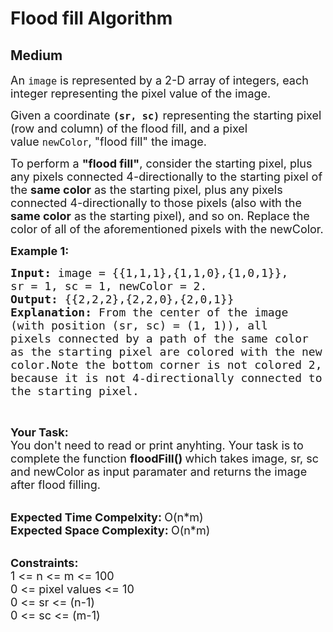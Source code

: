 # Flood fill Algorithm
## Medium 
<div class="problem-statement" style="user-select: auto;">
                <p style="user-select: auto;"></p><p style="user-select: auto;"><span style="font-size: 18px; user-select: auto;">An&nbsp;<code style="user-select: auto;">image</code>&nbsp;is represented by a 2-D array of integers, each integer representing the pixel value of the image.</span></p>

<p style="user-select: auto;"><span style="font-size: 18px; user-select: auto;">Given a coordinate&nbsp;<strong style="user-select: auto;"><code style="user-select: auto;">(sr, sc)</code></strong>&nbsp;representing the starting pixel (row and column) of the flood fill, and a pixel value&nbsp;<code style="user-select: auto;">newColor</code>, "flood fill" the image.</span></p>

<p style="user-select: auto;"><span style="font-size: 18px; user-select: auto;">To perform a <strong style="user-select: auto;">"flood fill"</strong>, consider the starting pixel, plus any pixels connected 4-directionally to the starting pixel of the <strong style="user-select: auto;">same color</strong> as the starting pixel, plus any pixels connected 4-directionally to those pixels (also with the <strong style="user-select: auto;">same color</strong> as the starting pixel), and so on. Replace the color of all of the aforementioned pixels with the newColor.</span></p>

<p style="user-select: auto;"><span style="font-size: 18px; user-select: auto;"><strong style="user-select: auto;">Example 1:</strong></span></p>

<pre style="user-select: auto;"><span style="font-size: 18px; user-select: auto;"><strong style="user-select: auto;">Input: </strong>image = {{1,1,1},{1,1,0},{1,0,1}},
sr = 1, sc = 1, newColor = 2.
<strong style="user-select: auto;">Output: </strong>{{2,2,2},{2,2,0},{2,0,1}}
<strong style="user-select: auto;">Explanation: </strong></span><span style="font-size: 18px; user-select: auto;">From the center of the image 
(with position (sr, sc) = (1, 1)), all 
pixels connected by a path of the same color
as the starting pixel are colored with the new 
color.Note the bottom corner is not colored 2, 
because it is not 4-directionally connected to 
the starting pixel.</span>
</pre>

<p style="user-select: auto;">&nbsp;</p>

<p style="user-select: auto;"><span style="font-size: 18px; user-select: auto;"><strong style="user-select: auto;">Your Task:</strong><br style="user-select: auto;">
You don't need to read or print anyhting. Your task is to complete the function&nbsp;<strong style="user-select: auto;">floodFill()&nbsp;</strong>which takes image, sr, sc and newColor as input paramater and returns the image after flood filling.</span><br style="user-select: auto;">
&nbsp;</p>

<p style="user-select: auto;"><span style="font-size: 18px; user-select: auto;"><strong style="user-select: auto;">Expected Time Compelxity:&nbsp;</strong>O(n*m)<br style="user-select: auto;">
<strong style="user-select: auto;">Expected Space Complexity:&nbsp;</strong>O(n*m)</span><br style="user-select: auto;">
&nbsp;</p>

<div style="user-select: auto;"><span style="font-size: 18px; user-select: auto;"><strong style="user-select: auto;">Constraints:</strong><br style="user-select: auto;">
1 &lt;= n &lt;= m &lt;= 100<br style="user-select: auto;">
0 &lt;= pixel values &lt;= 10</span></div>

<div style="user-select: auto;"><span style="font-size: 18px; user-select: auto;">0 &lt;= sr &lt;= (n-1)</span></div>

<div style="user-select: auto;"><span style="font-size: 18px; user-select: auto;">0 &lt;= sc &lt;= (m-1)</span></div>
 <p style="user-select: auto;"></p>
            </div>